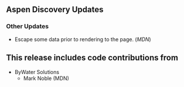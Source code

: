 ## Aspen Discovery Updates
### Other Updates
- Escape some data prior to rendering to the page. (*MDN*)

## This release includes code contributions from
- ByWater Solutions
    - Mark Noble (MDN)

